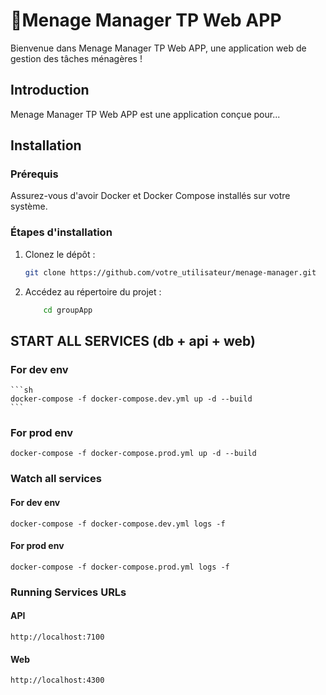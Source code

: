 # 🦜️Menage Manager TP Web APP

Bienvenue dans Menage Manager TP Web APP, une application web de gestion des tâches ménagères !

## Introduction

Menage Manager TP Web APP est une application conçue pour...

## Installation

### Prérequis

Assurez-vous d'avoir Docker et Docker Compose installés sur votre système.

### Étapes d'installation

1. Clonez le dépôt :

   ```sh
   git clone https://github.com/votre_utilisateur/menage-manager.git
   ```

2. Accédez au répertoire du projet :
    ```sh
        cd groupApp
    ```


## START ALL SERVICES (db + api + web)

### For dev env
    ```sh
    docker-compose -f docker-compose.dev.yml up -d --build
    ```

### For prod env
```shell
docker-compose -f docker-compose.prod.yml up -d --build
```


### Watch all services

#### For dev env
```shell
docker-compose -f docker-compose.dev.yml logs -f
```

#### For prod env
```shell
docker-compose -f docker-compose.prod.yml logs -f
```

### Running Services URLs

#### API
```shell
http://localhost:7100
```

#### Web
```shell
http://localhost:4300
```
